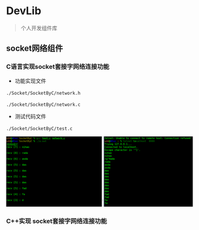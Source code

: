 # DevLib

> 个人开发组件库

## socket网络组件

###  C语言实现socket套接字网络连接功能

- 功能实现文件

` ./Socket/SocketByC/network.h `

` ./Socket/SocketByC/network.c `

- 测试代码文件

`./Socket/SocketByC/test.c`

![](./Socket/imgs/sockeTestByC.png)

###  C++实现 socket套接字网络连接功能


